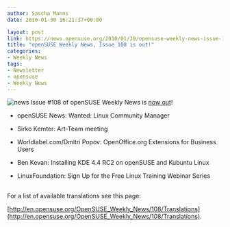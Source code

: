 ```yaml
---
author: Sascha Manns
date: 2010-01-30 16:21:37+00:00

layout: post
link: https://news.opensuse.org/2010/01/30/opensuse-weekly-news-issue-108-is-out/
title: "openSUSE Weekly News, Issue 108 is out!"
categories:
- Weekly News
tags:
- Newsletter
- opensuse
- Weekly News
---
```

![news](http://static.opensuse.org/images/knewsticker.png) Issue #108 of openSUSE Weekly News is [now out](http://en.opensuse.org/OpenSUSE_Weekly_News/108)!



	
  * openSUSE News: Wanted: Linux Community  Manager

	
  * Sirko Kemter: Art-Team meeting

	
  * Worldlabel.com/Dmitri Popov:  OpenOffice.org Extensions for Business Users

	
  * Ben Kevan: Installing KDE 4.4 RC2 on  openSUSE and Kubuntu Linux

	
  * LinuxFoundation:  Sign Up for the Free  Linux Training Webinar Series





## 






For a list of available translations see this page:

[http://en.opensuse.org/OpenSUSE_Weekly_News/108/Translations](http://en.opensuse.org/OpenSUSE_Weekly_News/108/Translations).		
